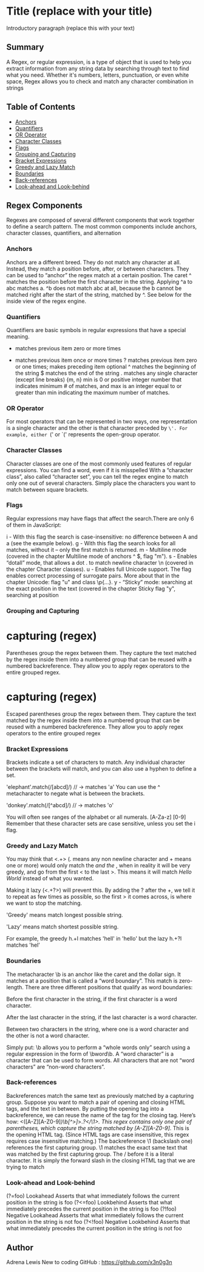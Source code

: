 # Title (replace with your title)

Introductory paragraph (replace this with your text)

## Summary
A Regex, or regular expression, is a type of object that is used to help you extract information from any string data by searching through text to find what you need. Whether it's numbers, letters, punctuation, or even white space, Regex allows you to check and match any character combination in strings

## Table of Contents

- [Anchors](#anchors)
- [Quantifiers](#quantifiers)
- [OR Operator](#or-operator)
- [Character Classes](#character-classes)
- [Flags](#flags)
- [Grouping and Capturing](#grouping-and-capturing)
- [Bracket Expressions](#bracket-expressions)
- [Greedy and Lazy Match](#greedy-and-lazy-match)
- [Boundaries](#boundaries)
- [Back-references](#back-references)
- [Look-ahead and Look-behind](#look-ahead-and-look-behind)

## Regex Components

Regexes are composed of several different components that work together to define a search pattern. The most common components include anchors, character classes, quantifiers, and alternation

### Anchors

Anchors are a different breed. They do not match any character at all. Instead, they match a position before, after, or between characters. They can be used to “anchor” the regex match at a certain position. The caret ^ matches the position before the first character in the string. Applying ^a to abc matches a. ^b does not match abc at all, because the b cannot be matched right after the start of the string, matched by ^. See below for the inside view of the regex engine.

### Quantifiers

Quantifiers are basic symbols in regular expressions that have a special meaning.
* matches previous item zero or more times
+ matches previous item once or more times
? matches previous item zero or one times; makes preceding item optional
^ matches the beginning of the string
$ matches the end of the string
. matches any single character (except line breaks)
{m, n} min is 0 or positive integer number that indicates minimum # of matches, and max is an integer equal to or greater than min indicating the maximum number of matches.

### OR Operator

For most operators that can be represented in two ways, one representation is a single character and the other is that character preceded by `\'. For example, either `(' or `\(' represents the open-group operator.

### Character Classes
Character classes are one of the most commonly used features of regular expressions. You can find a word, even if it is misspelled
With a “character class”, also called “character set”, you can tell the regex engine to match only one out of several characters. Simply place the 
characters you want to match between square brackets.
### Flags

Regular expressions may have flags that affect the search.There are only 6 of them in JavaScript:

i - With this flag the search is case-insensitive: no difference between A and a (see the example below).
g - With this flag the search looks for all matches, without it – only the first match is returned.
m - Multiline mode (covered in the chapter Multiline mode of anchors ^ $, flag "m").
s - Enables “dotall” mode, that allows a dot . to match newline character \n (covered in the chapter Character classes).
u - Enables full Unicode support. The flag enables correct processing of surrogate pairs. More about that in the chapter Unicode: flag "u" and class \p{...}.
y - “Sticky” mode: searching at the exact position in the text (covered in the chapter Sticky flag "y", searching at position

### Grouping and Capturing
# capturing (regex)
Parentheses group the regex between them. They capture the text matched by the regex inside them into a numbered group that can be reused with a numbered backreference. They allow you to apply regex operators to the entire grouped regex.
# capturing \(regex\)
Escaped parentheses group the regex between them. They capture the text matched by the regex inside them into a numbered group that can be reused with a numbered backreference. They allow you to apply regex operators to the entire grouped regex

### Bracket Expressions

Brackets indicate a set of characters to match. Any individual character between the brackets will match, and you can also use a hyphen to define a set.

'elephant'.match(/[abcd]/) // -> matches 'a'
You can use the ^ metacharacter to negate what is between the brackets.

'donkey'.match(/[^abcd]/) // -> matches 'o'

You will often see ranges of the alphabet or all numerals. [A-Za-z] [0-9] Remember that these character sets are case sensitive, unless you set the i flag.

### Greedy and Lazy Match

You may think that <.+> (. means any non newline character and + means one or more) would only match the <em> and the </em>, when in reality it will be very greedy, and go from the first < to the last >. This means it will match <em>Hello World</em> instead of what you wanted.

Making it lazy (<.+?>) will prevent this. By adding the ? after the +, we tell it to repeat as few times as possible, so the first > it comes across, is where we want to stop the matching.

'Greedy' means match longest possible string.

'Lazy' means match shortest possible string.

For example, the greedy h.+l matches 'hell' in 'hello' but the lazy h.+?l matches 'hel'

### Boundaries

The metacharacter \b is an anchor like the caret and the dollar sign. It matches at a position that is called a “word boundary”. This match is zero-length.
There are three different positions that qualify as word boundaries:

Before the first character in the string, if the first character is a word character.

After the last character in the string, if the last character is a word character.

Between two characters in the string, where one is a word character and the other is not a word character.

Simply put: \b allows you to perform a “whole words only” search using a regular expression in the form of \bword\b. A “word character” is a character that can be used to form words. All characters that are not “word characters” are “non-word characters”.

### Back-references

Backreferences match the same text as previously matched by a capturing group. Suppose you want to match a pair of opening and closing HTML tags, and the text in between. By putting the opening tag into a backreference, we can reuse the name of the tag for the closing tag. Here’s how: <([A-Z][A-Z0-9]*)\b[^>]*>.*?</\1>. This regex contains only one pair of parentheses, which capture the string matched by [A-Z][A-Z0-9]*. This is the opening HTML tag. (Since HTML tags are case insensitive, this regex requires case insensitive matching.) The backreference \1 (backslash one) references the first capturing group. \1 matches the exact same text that was matched by the first capturing group. The / before it is a literal character. It is simply the forward slash in the closing HTML tag that we are trying to match

### Look-ahead and Look-behind

(?=foo)	Lookahead	Asserts that what immediately follows the current position in the string is foo
(?<=foo)	Lookbehind	Asserts that what immediately precedes the current position in the string is foo
(?!foo)	Negative Lookahead	Asserts that what immediately follows the current position in the string is not foo
(?<!foo)	Negative Lookbehind	Asserts that what immediately precedes the current position in the string is not foo
## Author

Adrena Lewis 
New to coding 
GitHub : https://github.com/x3n0g3n
